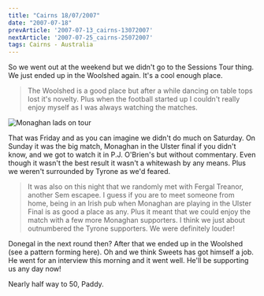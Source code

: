 ```yaml
---
title: "Cairns 18/07/2007"
date: "2007-07-18"
prevArticle: '2007-07-13_cairns-13072007'
nextArticle: '2007-07-25_cairns-25072007'
tags: Cairns - Australia
---
```

So we went out at the weekend but we didn't go to the Sessions Tour thing. We just ended up in the Woolshed again. It's a cool enough place.

> The Woolshed is a good place but after a while dancing on table tops lost it's novelty.  Plus when the football started up I couldn't really enjoy myself as I was always watching the matches.

![Monaghan lads on tour](/images/monaghan.jpg "Monaghan lads on tour")

That was Friday and as you can imagine we didn't do much on Saturday. On Sunday it was the big match, Monaghan in the Ulster final if you didn't know, and we got to watch it in P.J. O'Brien's but without commentary. Even though it wasn't the best result it wasn't a whitewash by any means. Plus we weren't surrounded by Tyrone as we'd feared.

> It was also on this night that we randomly met with Fergal Treanor, another Sem escapee. I guess if you are to meet someone from home, being in an Irish pub when Monaghan are playing in the Ulster Final is as good a place as any. Plus it meant that we could enjoy the match with a few more Monaghan supporters. I think we just about outnumbered the Tyrone supporters. We were definitely louder!

Donegal in the next round then? After that we ended up in the Woolshed (see a pattern forming here). Oh and we think Sweets has got himself a job. He went for an interview this morning and it went well. He'll be supporting us any day now!

Nearly half way to 50,
Paddy.
